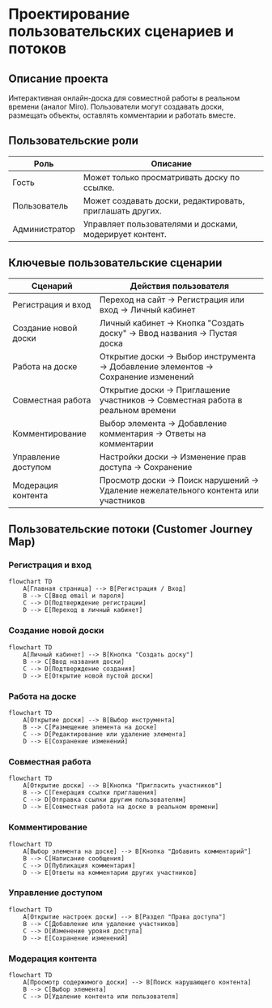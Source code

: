 # Проектирование пользовательских сценариев и потоков

## Описание проекта

Интерактивная онлайн-доска для совместной работы в реальном времени (аналог Miro).
Пользователи могут создавать доски, размещать объекты, оставлять комментарии и работать вместе.

## Пользовательские роли

| Роль             | Описание                                                      |
|------------------|---------------------------------------------------------------|
| Гость            | Может только просматривать доску по ссылке.                   |
| Пользователь     | Может создавать доски, редактировать, приглашать других.       |
| Администратор    | Управляет пользователями и досками, модерирует контент.        |

## Ключевые пользовательские сценарии

| Сценарий                | Действия пользователя                                                                      |
|--------------------------|-------------------------------------------------------------------------------------------|
| Регистрация и вход       | Переход на сайт → Регистрация или вход → Личный кабинет                                   |
| Создание новой доски     | Личный кабинет → Кнопка "Создать доску" → Ввод названия → Пустая доска                    |
| Работа на доске          | Открытие доски → Выбор инструмента → Добавление элементов → Сохранение изменений           |
| Совместная работа        | Открытие доски → Приглашение участников → Совместная работа в реальном времени             |
| Комментирование          | Выбор элемента → Добавление комментария → Ответы на комментарии                           |
| Управление доступом      | Настройки доски → Изменение прав доступа → Сохранение                                       |
| Модерация контента       | Просмотр доски → Поиск нарушений → Удаление нежелательного контента или участников         |

## Пользовательские потоки (Customer Journey Map)

### Регистрация и вход

```mermaid
flowchart TD
    A[Главная страница] --> B[Регистрация / Вход]
    B --> C[Ввод email и пароля]
    C --> D[Подтверждение регистрации]
    D --> E[Переход в личный кабинет]
```

### Создание новой доски

```mermaid
flowchart TD
    A[Личный кабинет] --> B[Кнопка "Создать доску"]
    B --> C[Ввод названия доски]
    C --> D[Подтверждение создания]
    D --> E[Открытие новой пустой доски]
```

### Работа на доске

```mermaid
flowchart TD
    A[Открытие доски] --> B[Выбор инструмента]
    B --> C[Размещение элемента на доске]
    C --> D[Редактирование или удаление элемента]
    D --> E[Сохранение изменений]
```

### Совместная работа

```mermaid
flowchart TD
    A[Открытие доски] --> B[Кнопка "Пригласить участников"]
    B --> C[Генерация ссылки приглашения]
    C --> D[Отправка ссылки другим пользователям]
    D --> E[Совместная работа на доске в реальном времени]
```

### Комментирование

```mermaid
flowchart TD
    A[Выбор элемента на доске] --> B[Кнопка "Добавить комментарий"]
    B --> C[Написание сообщения]
    C --> D[Публикация комментария]
    D --> E[Ответы на комментарии других участников]
```

### Управление доступом

```mermaid
flowchart TD
    A[Открытие настроек доски] --> B[Раздел "Права доступа"]
    B --> C[Добавление или удаление участников]
    C --> D[Изменение уровня доступа]
    D --> E[Сохранение изменений]
```

### Модерация контента

```mermaid
flowchart TD
    A[Просмотр содержимого доски] --> B[Поиск нарушающего контента]
    B --> C[Выбор элемента]
    C --> D[Удаление контента или пользователя]
```
